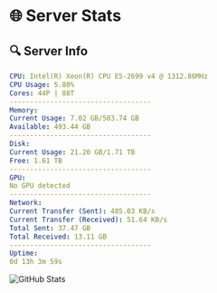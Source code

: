 # 🌐 Server Stats
## 🔍 Server Info
```yaml
CPU: Intel(R) Xeon(R) CPU E5-2699 v4 @ 1312.86MHz
CPU Usage: 5.80%
Cores: 44P | 88T
-----------------------------------
Memory:
Current Usage: 7.02 GB/503.74 GB
Available: 493.44 GB
-----------------------------------
Disk:
Current Usage: 21.20 GB/1.71 TB
Free: 1.61 TB
-----------------------------------
GPU:
No GPU detected
-----------------------------------
Network:
Current Transfer (Sent): 485.03 KB/s
Current Transfer (Received): 51.64 KB/s
Total Sent: 37.47 GB
Total Received: 13.11 GB
-----------------------------------
Uptime:
0d 13h 3m 59s
```
![GitHub Stats](https://img.shields.io/badge/Updated-2025-04-20_06:12:47-blue)